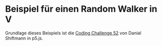# Beispiel für einen Random Walker in V

Grundlage dieses Beispiels ist die [Coding Challenge 52](https://thecodingtrain.com/challenges/52-random-walker) von Danial Shiftmann in p5.js.